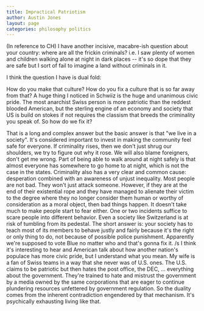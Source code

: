 ```yaml
---
title: Impractical Patriotism
author: Austin Jones
layout: page
categories: philosophy politics
---
```


(In reference to CH) I have another incisive, macabre-ish question about your country: where are all the frickin criminals? i.e.
I saw plenty of women and children walking alone at night in dark places -- it's so dope that they are safe but I sort of fail to imagine a land without criminals in it.

I think the question I have is dual fold:

How do you make that culture?
How do you fix a culture that is so far away from that?
A huge thing I noticed in Schwiiz is the huge and unanimous civic pride.
The most anarchist Swiss person is more patriotic than the reddest blooded American, but the sterling engine of an economy and society that US is build on stokes if not requires the classism that breeds the criminality you speak of.
So how do we fix it?

That is a long and complex answer but the basic answer is that "we live in a society".
It's considered important to invest in making the community feel safe for everyone.
If criminality rises, then we don't just shrug our shoulders, we try to figure out why it rose.
We will also blame foreigners, don't get me wrong.
Part of being able to walk around at night safely is that almost everyone has somewhere to go home to at night, which is not the case in the states.
Criminality also has a very clear and common cause: desperation combined with an awareness of unjust inequality.
Most people are not bad.
They won't just attack someone.
However, if they are at the end of their existential rope and they have managed to alienate their victim to the degree where they no longer consider them human or worthy of consideration as a moral object, then bad things happen.
It doesn't take much to make people start to fear either.
One or two incidents suffice to scare people into different behavior.
Even a society like Switzerland is at risk of tumbling from its pedestal.
The short answer is: your society has to teach most of its members to behave justly and fairly because it's the right or only thing to do, not because of possible police punishment.
Apparently we're supposed to vote Blue no matter who and that's gonna fix it.
/s
I think it's interesting to hear and American talk about how another nation's populace has more civic pride, but I understand what you mean.
My wife is a fan of Swiss teams in a way that she never was of U.S. ones.
The U.S. claims to be patriotic but then hates the post office, the DEC, ... everything about the government.
They're trained to hate and mistrust the government by a media owned by the same corporations that are eager to continue plundering resources unfettered by government regulation.
So the duality comes from the inherent contradiction engendered by that mechanism.
It's psychically exhausting living like that.
